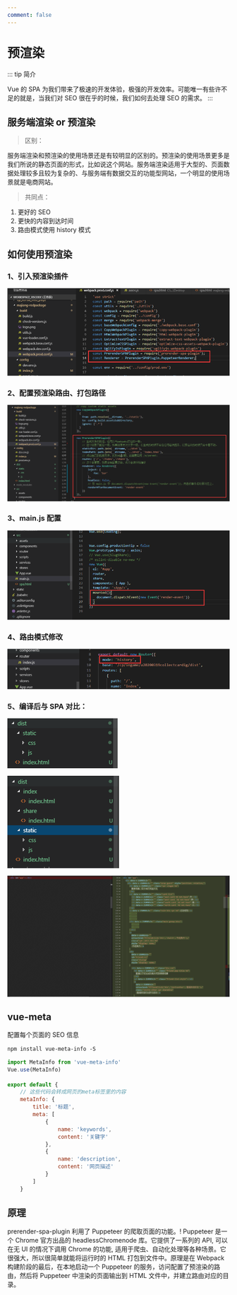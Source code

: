 ```yaml
---
comment: false
---
```


# 预渲染

::: tip 简介

Vue 的 SPA 为我们带来了极速的开发体验，极强的开发效率。可能唯一有些许不足的就是，当我们对 SEO 很在乎的时候，我们如何去处理 SEO 的需求。
:::

## 服务端渲染 or 预渲染

> 区别：

服务端渲染和预渲染的使用场景还是有较明显的区别的。预渲染的使用场景更多是我们所说的静态页面的形式，比如说这个网站。服务端渲染适用于大型的、页面数据处理较多且较为复杂的、与服务端有数据交互的功能型网站，一个明显的使用场景就是电商网站。

> 共同点：

1. 更好的 SEO
2. 更快的内容到达时间
3. 路由模式使用 history 模式

## 如何使用预渲染

### 1、引入预渲染插件

![](./images/pr-1.png)

### 2、配置预渲染路由、打包路径

![](./images/pr-2.png)

### 3、main.js 配置

![](./images/pr-3.png)

### 4、路由模式修改

![](./images/pr-4.png)

### 5、编译后与 SPA 对比：

![](./images/pr-5.png)

![](./images/pr-6.png)

![](./images/pr-7.png)

## vue-meta

配置每个页面的 SEO 信息

```
npm install vue-meta-info -S
```

```js
import MetaInfo from 'vue-meta-info'
Vue.use(MetaInfo)

export default {
    // 这些代码会转成网页的meta标签里的内容
    metaInfo: {
        title: '标题',
        meta: [
            {
                name: 'keywords',
                content: '关键字'
            },
            {
                name: 'description',
                content: '网页描述'
            }
        ]
    }
```

## 原理

prerender-spa-plugin 利用了 Puppeteer 的爬取页面的功能。!
Puppeteer 是一个 Chrome 官方出品的 headlessChromenode 库。它提供了一系列的 API, 可以在无 UI 的情况下调用 Chrome 的功能, 适用于爬虫、自动化处理等各种场景。它很强大，所以很简单就能将运行时的 HTML 打包到文件中。原理是在 Webpack 构建阶段的最后，在本地启动一个 Puppeteer 的服务，访问配置了预渲染的路由，然后将 Puppeteer 中渲染的页面输出到 HTML 文件中，并建立路由对应的目录。
